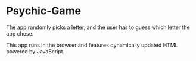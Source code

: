 # Psychic-Game

The app randomly picks a letter, and the user has to guess which letter the app chose.

This app runs in the browser and features dynamically updated HTML powered by JavaScript.

